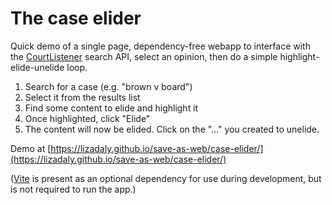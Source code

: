 # The case elider

Quick demo of a single page, dependency-free webapp to interface with the <a href="https://www.courtlistener.com/">CourtListener</a> search API,
select an opinion, then do a simple highlight-elide-unelide loop.

1. Search for a case (e.g. "brown v board")
2. Select it from the results list
3. Find some content to elide and highlight it
4. Once highlighted, click "Elide"
5. The content will now be elided. Click on the "..." you created to unelide.

Demo at [https://lizadaly.github.io/save-as-web/case-elider/](https://lizadaly.github.io/save-as-web/case-elider/)

([Vite](https://vitejs.dev) is present as an optional dependency for use during development, but is not required to run the app.)
